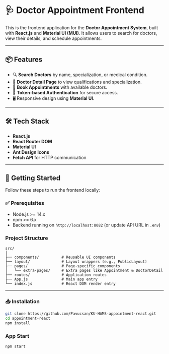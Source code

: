 # 🩺 Doctor Appointment Frontend

This is the frontend application for the **Doctor Appointment System**, built with **React.js** and **Material UI (MUI)**. It allows users to search for doctors, view their details, and schedule appointments.

---

## 📦 Features

- 🔍 **Search Doctors** by name, specialization, or medical condition.
- 📄 **Doctor Detail Page** to view qualifications and specialization.
- 📆 **Book Appointments** with available doctors.
- 🔐 **Token-based Authentication** for secure access.
- 🖥️ Responsive design using **Material UI**.

---

## 🛠️ Tech Stack

- **React.js**
- **React Router DOM**
- **Material UI**
- **Ant Design Icons**
- **Fetch API** for HTTP communication

---

## 🚀 Getting Started

Follow these steps to run the frontend locally:

### ✅ Prerequisites

- Node.js >= 14.x
- npm >= 6.x
- Backend running on `http://localhost:8082` (or update API URL in `.env`)

### Project Structure
```
src/
│
├── components/          # Reusable UI components
├── layout/              # Layout wrappers (e.g., PublicLayout)
├── pages/               # Page-specific components
│   └── extra-pages/     # Extra pages like Appointment & DoctorDetail
├── routes/              # Application routes
├── App.js               # Main app entry
└── index.js             # React DOM render entry
```
---

### 📥 Installation

```bash
git clone https://github.com/Pavucsan/KU-HAMS-appointment-react.git
cd appointment-react
npm install
```
### App Start

```bash
npm start
```
